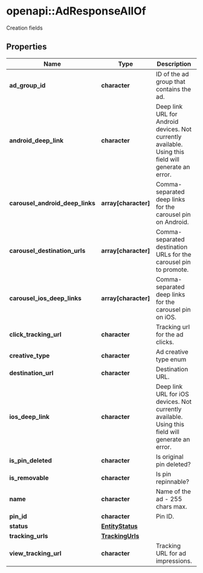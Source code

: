 # openapi::AdResponseAllOf

Creation fields

## Properties
Name | Type | Description | Notes
------------ | ------------- | ------------- | -------------
**ad_group_id** | **character** | ID of the ad group that contains the ad. | [optional] 
**android_deep_link** | **character** | Deep link URL for Android devices. Not currently available. Using this field will generate an error. | [optional] 
**carousel_android_deep_links** | **array[character]** | Comma-separated deep links for the carousel pin on Android. | [optional] 
**carousel_destination_urls** | **array[character]** | Comma-separated destination URLs for the carousel pin to promote. | [optional] 
**carousel_ios_deep_links** | **array[character]** | Comma-separated deep links for the carousel pin on iOS. | [optional] 
**click_tracking_url** | **character** | Tracking url for the ad clicks. | [optional] 
**creative_type** | **character** | Ad creative type enum | [optional] 
**destination_url** | **character** | Destination URL. | [optional] 
**ios_deep_link** | **character** | Deep link URL for iOS devices. Not currently available. Using this field will generate an error. | [optional] 
**is_pin_deleted** | **character** | Is original pin deleted? | [optional] 
**is_removable** | **character** | Is pin repinnable? | [optional] 
**name** | **character** | Name of the ad - 255 chars max. | [optional] 
**pin_id** | **character** | Pin ID. | [optional] 
**status** | [**EntityStatus**](EntityStatus.md) |  | [optional] 
**tracking_urls** | [**TrackingUrls**](TrackingUrls.md) |  | [optional] 
**view_tracking_url** | **character** | Tracking URL for ad impressions. | [optional] 


